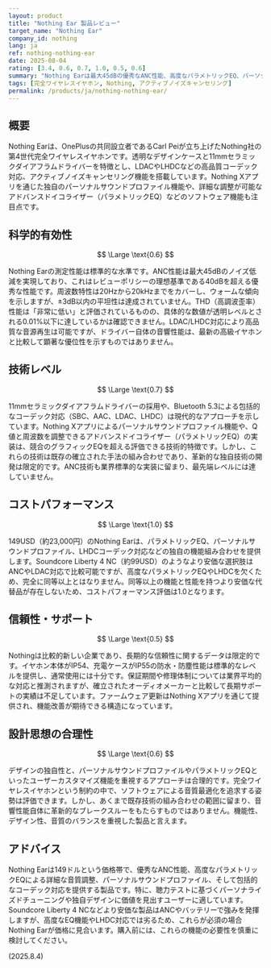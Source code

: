 ```yaml
---
layout: product
title: "Nothing Ear 製品レビュー"
target_name: "Nothing Ear"
company_id: nothing
lang: ja
ref: nothing-nothing-ear
date: 2025-08-04
rating: [3.4, 0.6, 0.7, 1.0, 0.5, 0.6]
summary: "Nothing Earは最大45dBの優秀なANC性能、高度なパラメトリックEQ、パーソナルサウンドプロファイル、LHDCコーデック対応を149USDで提供します。測定性能は標準的で、詳細な音質カスタマイズを重視するユーザー向けの強力な選択肢となります。"
tags: [完全ワイヤレスイヤホン, Nothing, アクティブノイズキャンセリング]
permalink: /products/ja/nothing-nothing-ear/
---
```


## 概要

Nothing Earは、OnePlusの共同設立者であるCarl Peiが立ち上げたNothing社の第4世代完全ワイヤレスイヤホンです。透明なデザインケースと11mmセラミックダイアフラムドライバーを特徴とし、LDACやLHDCなどの高品質コーデック対応、アクティブノイズキャンセリング機能を搭載しています。Nothing Xアプリを通じた独自のパーソナルサウンドプロファイル機能や、詳細な調整が可能なアドバンスドイコライザー（パラメトリックEQ）などのソフトウェア機能も注目点です。

## 科学的有効性

$$ \Large \text{0.6} $$

Nothing Earの測定性能は標準的な水準です。ANC性能は最大45dBのノイズ低減を実現しており、これはレビューポリシーの理想基準である40dBを超える優秀な性能です。周波数特性は20Hzから20kHzまでをカバーし、ウォームな傾向を示しますが、±3dB以内の平坦性は達成されていません。THD（高調波歪率）性能は「非常に低い」と評価されているものの、具体的な数値が透明レベルとされる0.01%以下に達しているかは確認できません。LDAC/LHDC対応により高品質な音源再生は可能ですが、ドライバー自体の音響性能は、最新の高級イヤホンと比較して顕著な優位性を示すものではありません。

## 技術レベル

$$ \Large \text{0.7} $$

11mmセラミックダイアフラムドライバーの採用や、Bluetooth 5.3による包括的なコーデック対応（SBC、AAC、LDAC、LHDC）は現代的なアプローチを示しています。Nothing Xアプリによるパーソナルサウンドプロファイル機能や、Q値と周波数を調整できるアドバンスドイコライザー（パラメトリックEQ）の実装は、競合のグラフィックEQを超える評価できる技術的特徴です。しかし、これらの技術は既存の確立された手法の組み合わせであり、革新的な独自技術の開発は限定的です。ANC技術も業界標準的な実装に留まり、最先端レベルには達していません。

## コストパフォーマンス

$$ \Large \text{1.0} $$

149USD（約23,000円）のNothing Earは、パラメトリックEQ、パーソナルサウンドプロファイル、LHDCコーデック対応などの独自の機能組み合わせを提供します。Soundcore Liberty 4 NC（約99USD）のようなより安価な選択肢はANCやLDAC対応で比較可能ですが、高度なパラメトリックEQやLHDCを欠くため、完全に同等以上とはなりません。同等以上の機能と性能を持つより安価な代替品が存在しないため、コストパフォーマンス評価は1.0となります。

## 信頼性・サポート

$$ \Large \text{0.5} $$

Nothingは比較的新しい企業であり、長期的な信頼性に関するデータは限定的です。イヤホン本体がIP54、充電ケースがIP55の防水・防塵性能は標準的なレベルを提供し、通常使用には十分です。保証期間や修理体制については業界平均的な対応と推測されますが、確立されたオーディオメーカーと比較して長期サポートの実績は不足しています。ファームウェア更新はNothing Xアプリを通じて提供され、機能改善が期待できる構造になっています。

## 設計思想の合理性

$$ \Large \text{0.6} $$

デザインの独自性と、パーソナルサウンドプロファイルやパラメトリックEQといったユーザーカスタマイズ機能を重視するアプローチは合理的です。完全ワイヤレスイヤホンという制約の中で、ソフトウェアによる音質最適化を追求する姿勢は評価できます。しかし、あくまで既存技術の組み合わせの範囲に留まり、音響性能自体に革新的なブレークスルーをもたらすものではありません。機能性、デザイン性、音質のバランスを重視した製品と言えます。

## アドバイス

Nothing Earは149ドルという価格帯で、優秀なANC性能、高度なパラメトリックEQによる詳細な音質調整、パーソナルサウンドプロファイル、そして包括的なコーデック対応を提供する製品です。特に、聴力テストに基づくパーソナライズドチューニングや独自デザインに価値を見出すユーザーに適しています。Soundcore Liberty 4 NCなどより安価な製品はANCやバッテリーで強みを発揮しますが、高度なEQ機能やLHDC対応では劣るため、これらが必須の場合Nothing Earが価格に見合います。購入前には、これらの機能の必要性を慎重に検討してください。

(2025.8.4)